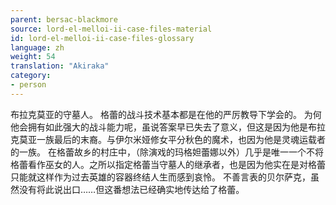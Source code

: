 ```yaml
---
parent: bersac-blackmore
source: lord-el-melloi-ii-case-files-material
id: lord-el-melloi-ii-case-files-glossary
language: zh
weight: 54
translation: "Akiraka"
category:
- person
---
```


布拉克莫亚的守墓人。
格蕾的战斗技术基本都是在他的严厉教导下学会的。
为何他会拥有如此强大的战斗能力呢，虽说答案早已失去了意义，但这是因为他是布拉克莫亚一族最后的末裔。与伊尔米娅修女平分秋色的魔术，也因为他是灵魂运载者的一族。
在格蕾故乡的村庄中，（除演戏的玛格妲蕾娜以外）几乎是唯一一个不将格蕾看作巫女的人。之所以指定格蕾当守墓人的继承者，也是因为他实在是对格蕾只能就这样作为过去英雄的容器终结人生而感到哀怜。
不善言表的贝尔萨克，虽然没有将此说出口……但这番想法已经确实地传达给了格蕾。
